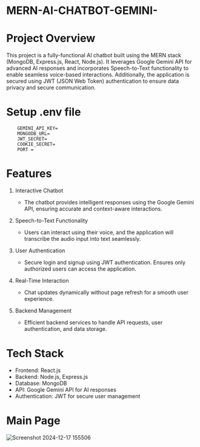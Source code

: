 # MERN-AI-CHATBOT-GEMINI-

 # Project Overview
This project is a fully-functional AI chatbot built using the MERN stack (MongoDB, Express.js, React, Node.js). It leverages Google Gemini API for advanced AI responses and incorporates Speech-to-Text functionality to enable seamless voice-based interactions. Additionally, the application is secured using JWT (JSON Web Token) authentication to ensure data privacy and secure communication.

# Setup .env file

        GEMINI_API_KEY=
        MONGODB_URL=
        JWT_SECRET=
        COOKIE_SECRET=
        PORT = 

#  Features
1. Interactive Chatbot
    *  The chatbot provides intelligent responses using the Google Gemini API, ensuring accurate and context-aware interactions.
      
2. Speech-to-Text Functionality
    *  Users can interact using their voice, and the application will transcribe the audio input into text seamlessly.
      
3. User Authentication
    *  Secure login and signup using JWT authentication.
       Ensures only authorized users can access the application.
    
4. Real-Time Interaction
    *  Chat updates dynamically without page refresh for a smooth user experience.
      
5. Backend Management
    *  Efficient backend services to handle API requests, user authentication, and data storage.
      
# Tech Stack
* Frontend: React.js
* Backend: Node.js, Express.js
* Database: MongoDB
* API: Google Gemini API for AI responses
* Authentication: JWT for secure user management


 # Main Page
![Screenshot 2024-12-17 155506](https://github.com/user-attachments/assets/6bd64004-09de-40c2-bb4c-02d02badc741)
